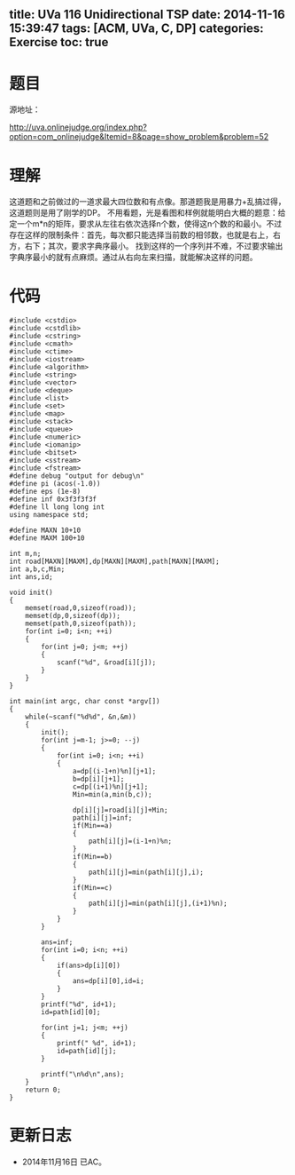 title: UVa 116 Unidirectional TSP
date: 2014-11-16 15:39:47
tags: [ACM, UVa, C, DP]
categories: Exercise
toc: true
---
# 题目	
源地址：

http://uva.onlinejudge.org/index.php?option=com_onlinejudge&Itemid=8&page=show_problem&problem=52

# 理解
这道题和之前做过的一道求最大四位数和有点像。那道题我是用暴力+乱搞过得，这道题则是用了刚学的DP。
不用看题，光是看图和样例就能明白大概的题意：给定一个m*n的矩阵，要求从左往右依次选择n个数，使得这n个数的和最小。不过存在这样的限制条件：首先，每次都只能选择当前数的相邻数，也就是右上，右方，右下；其次，要求字典序最小。
找到这样的一个序列并不难，不过要求输出字典序最小的就有点麻烦。通过从右向左来扫描，就能解决这样的问题。

<!-- more -->

# 代码
```
#include <cstdio>
#include <cstdlib>
#include <cstring>
#include <cmath>
#include <ctime>
#include <iostream>
#include <algorithm>
#include <string>
#include <vector>
#include <deque>
#include <list>
#include <set>
#include <map>
#include <stack>
#include <queue>
#include <numeric>
#include <iomanip>
#include <bitset>
#include <sstream>
#include <fstream>
#define debug "output for debug\n"
#define pi (acos(-1.0))
#define eps (1e-8)
#define inf 0x3f3f3f3f
#define ll long long int
using namespace std;

#define MAXN 10+10
#define MAXM 100+10

int m,n;
int road[MAXN][MAXM],dp[MAXN][MAXM],path[MAXN][MAXM];
int a,b,c,Min;
int ans,id;

void init()
{
    memset(road,0,sizeof(road));
    memset(dp,0,sizeof(dp));
    memset(path,0,sizeof(path));
    for(int i=0; i<n; ++i)
    {
        for(int j=0; j<m; ++j)
        {
            scanf("%d", &road[i][j]);
        }
    }
}

int main(int argc, char const *argv[])
{
    while(~scanf("%d%d", &n,&m))
    {
        init();
        for(int j=m-1; j>=0; --j)
        {
            for(int i=0; i<n; ++i)
            {
                a=dp[(i-1+n)%n][j+1];
                b=dp[i][j+1];
                c=dp[(i+1)%n][j+1];
                Min=min(a,min(b,c));

                dp[i][j]=road[i][j]+Min;
                path[i][j]=inf;
                if(Min==a)
                {
                    path[i][j]=(i-1+n)%n;
                }
                if(Min==b)
                {
                    path[i][j]=min(path[i][j],i);
                }
                if(Min==c)
                {
                    path[i][j]=min(path[i][j],(i+1)%n);
                }
            }
        }

        ans=inf;
        for(int i=0; i<n; ++i)
        {
            if(ans>dp[i][0])
            {
                ans=dp[i][0],id=i;
            }
        }
        printf("%d", id+1);
        id=path[id][0];

        for(int j=1; j<m; ++j)
        {
            printf(" %d", id+1);
            id=path[id][j];
        }

        printf("\n%d\n",ans);
    }
    return 0;
}

```

# 更新日志
- 2014年11月16日 已AC。